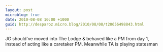 ```yaml
---
layout: post
microblog: true
date: 2010-08-08 10:00 +1000
guid: http://desparoz.micro.blog/2010/08/08/t20656498843.html
---
```

JG should've moved into The Lodge &amp; behaved like a PM from day 1, instead of acting like a caretaker PM. Meanwhile TA is playing statesman
